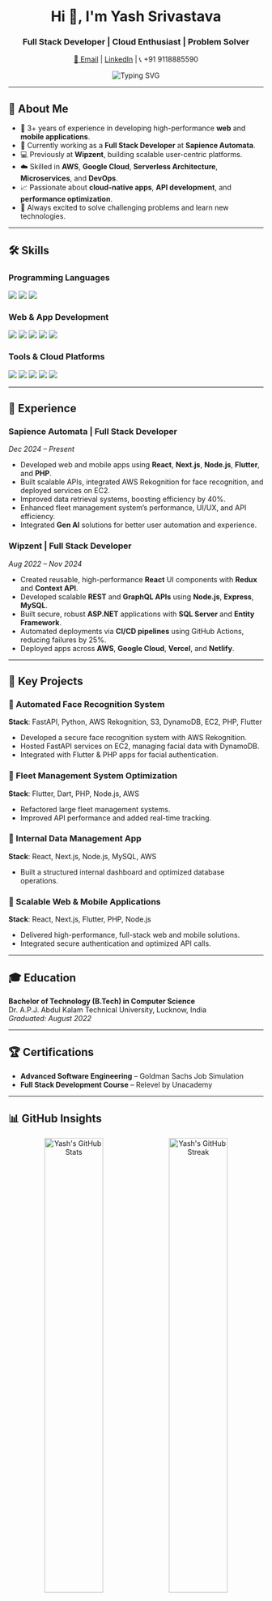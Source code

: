 <h1 align="center">Hi 👋, I'm Yash Srivastava</h1>
<h3 align="center">Full Stack Developer | Cloud Enthusiast | Problem Solver</h3>

<p align="center">
  <a href="mailto:srivastavayash740@gmail.com">📧 Email</a> |
  <a href="https://www.linkedin.com/in/Yash-Srivastava/">LinkedIn</a> |
  📞 +91 9118885590
</p>

<p align="center">
  <img src="https://readme-typing-svg.herokuapp.com?font=Fira+Code&size=22&pause=1000&color=F7971E&center=true&vCenter=true&multiline=true&width=600&height=100&lines=Building+Scalable+Web+%26+Mobile+Applications;Specialist+in+React%2C+Next.js%2C+Node.js+%26+AWS;Turning+Ideas+Into+Solutions" alt="Typing SVG" />
</p>

---

## 🚀 About Me
- 🧠 3+ years of experience in developing high-performance **web** and **mobile applications**.
- 🏢 Currently working as a **Full Stack Developer** at **Sapience Automata**.
- 💻 Previously at **Wipzent**, building scalable user-centric platforms.
- ☁️ Skilled in **AWS**, **Google Cloud**, **Serverless Architecture**, **Microservices**, and **DevOps**.
- 📈 Passionate about **cloud-native apps**, **API development**, and **performance optimization**.
- 🎯 Always excited to solve challenging problems and learn new technologies.

---

## 🛠️ Skills

### Programming Languages
<p>
  <img src="https://img.shields.io/badge/JavaScript-F7DF1E?style=for-the-badge&logo=javascript&logoColor=black"/>
  <img src="https://img.shields.io/badge/Python-3776AB?style=for-the-badge&logo=python&logoColor=white"/>
  <img src="https://img.shields.io/badge/.NET-512BD4?style=for-the-badge&logo=dotnet&logoColor=white"/>
</p>

### Web & App Development
<p>
  <img src="https://img.shields.io/badge/React-61DAFB?style=for-the-badge&logo=react&logoColor=black"/>
  <img src="https://img.shields.io/badge/Next.js-000000?style=for-the-badge&logo=nextdotjs&logoColor=white"/>
  <img src="https://img.shields.io/badge/Flutter-02569B?style=for-the-badge&logo=flutter&logoColor=white"/>
  <img src="https://img.shields.io/badge/Node.js-339933?style=for-the-badge&logo=nodedotjs&logoColor=white"/>
  <img src="https://img.shields.io/badge/PHP-777BB4?style=for-the-badge&logo=php&logoColor=white"/>
</p>

### Tools & Cloud Platforms
<p>
  <img src="https://img.shields.io/badge/AWS-FF9900?style=for-the-badge&logo=amazonaws&logoColor=white"/>
  <img src="https://img.shields.io/badge/Firebase-FFCA28?style=for-the-badge&logo=firebase&logoColor=black"/>
  <img src="https://img.shields.io/badge/GitHub-181717?style=for-the-badge&logo=github&logoColor=white"/>
  <img src="https://img.shields.io/badge/Vercel-000000?style=for-the-badge&logo=vercel&logoColor=white"/>
  <img src="https://img.shields.io/badge/Netlify-00C7B7?style=for-the-badge&logo=netlify&logoColor=white"/>
</p>

---

## 💼 Experience

### Sapience Automata | Full Stack Developer
*Dec 2024 – Present*
- Developed web and mobile apps using **React**, **Next.js**, **Node.js**, **Flutter**, and **PHP**.
- Built scalable APIs, integrated AWS Rekognition for face recognition, and deployed services on EC2.
- Improved data retrieval systems, boosting efficiency by 40%.
- Enhanced fleet management system’s performance, UI/UX, and API efficiency.
- Integrated **Gen AI** solutions for better user automation and experience.

### Wipzent | Full Stack Developer
*Aug 2022 – Nov 2024*
- Created reusable, high-performance **React** UI components with **Redux** and **Context API**.
- Developed scalable **REST** and **GraphQL APIs** using **Node.js**, **Express**, **MySQL**.
- Built secure, robust **ASP.NET** applications with **SQL Server** and **Entity Framework**.
- Automated deployments via **CI/CD pipelines** using GitHub Actions, reducing failures by 25%.
- Deployed apps across **AWS**, **Google Cloud**, **Vercel**, and **Netlify**.

---

## 📂 Key Projects

### 🔹 Automated Face Recognition System
**Stack**: FastAPI, Python, AWS Rekognition, S3, DynamoDB, EC2, PHP, Flutter  
- Developed a secure face recognition system with AWS Rekognition.
- Hosted FastAPI services on EC2, managing facial data with DynamoDB.
- Integrated with Flutter & PHP apps for facial authentication.

### 🔹 Fleet Management System Optimization
**Stack**: Flutter, Dart, PHP, Node.js, AWS  
- Refactored large fleet management systems.
- Improved API performance and added real-time tracking.

### 🔹 Internal Data Management App
**Stack**: React, Next.js, Node.js, MySQL, AWS  
- Built a structured internal dashboard and optimized database operations.

### 🔹 Scalable Web & Mobile Applications
**Stack**: React, Next.js, Flutter, PHP, Node.js  
- Delivered high-performance, full-stack web and mobile solutions.
- Integrated secure authentication and optimized API calls.

---

## 🎓 Education
**Bachelor of Technology (B.Tech) in Computer Science**  
Dr. A.P.J. Abdul Kalam Technical University, Lucknow, India  
*Graduated: August 2022*

---

## 🏆 Certifications
- **Advanced Software Engineering** – Goldman Sachs Job Simulation
- **Full Stack Development Course** – Relevel by Unacademy

---

## 📊 GitHub Insights

<div align="center">

  <img src="https://github-readme-stats.vercel.app/api?username=YashSrivastava123&show_icons=true&theme=tokyonight&hide_border=true" width="48%" alt="Yash's GitHub Stats"/>

  <img src="https://github-readme-streak-stats.herokuapp.com?user=YashSrivastava123&theme=tokyonight&hide_border=true" width="48%" alt="Yash's GitHub Streak"/>
  
</div>

<br/>

<div align="center">
  <img src="https://github-readme-activity-graph.vercel.app/graph?username=YashSrivastava123&theme=tokyo-night&hide_border=true" width="90%" alt="Yash's Activity Graph"/>
</div>

---

<div align="center">
  
  🚀 *Consistently building solutions, learning new tech, and pushing to production!*

</div>
